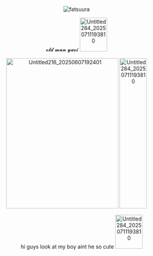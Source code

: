 <p align="center"> <img src="https://komarev.com/ghpvc/?username=fatsuura&label=🫧&color=9AD9BD&style=flat" alt="fatsuura" /> </p>
     
<p align="center"> 𝓸𝓵𝓭 𝓶𝓪𝓷 𝔂𝓪𝓸𝓲

<img width="73" height="90" alt="Untitled284_20250711193810" src="https://github.com/user-attachments/assets/25ac36d1-3348-4bd1-9ab2-2a020524c710" />



                                    
<p align="center"> <img width="300" height="400" alt="Untitled216_20250607192401" src="https://github.com/user-attachments/assets/497be077-1409-44f0-ba94-1224b471637a" />
  
<img width="73" height="400" alt="Untitled284_20250711193810" src="https://github.com/user-attachments/assets/25ac36d1-3348-4bd1-9ab2-2a020524c710" />

<p align="center"> 　　hi guys look at my boy aint he so cute

  <img width="73" height="90" alt="Untitled284_20250711193810" src="https://github.com/user-attachments/assets/25ac36d1-3348-4bd1-9ab2-2a020524c710" />
